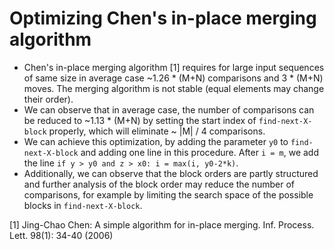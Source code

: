 # Optimizing Chen's in-place merging algorithm

- Chen's in-place merging algorithm [1] requires for large input sequences of same size in average case ~1.26 * (M+N) comparisons and 3 * (M+N) moves. The merging algorithm is not stable (equal elements may change their order).
- We can observe that in average case, the number of comparisons can be reduced to ~1.13 * (M+N) by setting the start index of `find-next-X-block` properly, which will eliminate ~ |M| / 4 comparisons.
- We can achieve this optimization, by adding the parameter `y0` to `find-next-X-block` and adding one line in this procedure. After `i = m`, we add the line `if y > y0 and z > x0: i = max(i, y0-2*k)`.
- Additionally, we can observe that the block orders are partly structured and further analysis of the block order may reduce the number of comparisons, for example by limiting the search space of the possible blocks in `find-next-X-block`.

[1] Jing-Chao Chen: A simple algorithm for in-place merging. Inf. Process. Lett. 98(1): 34-40 (2006)
